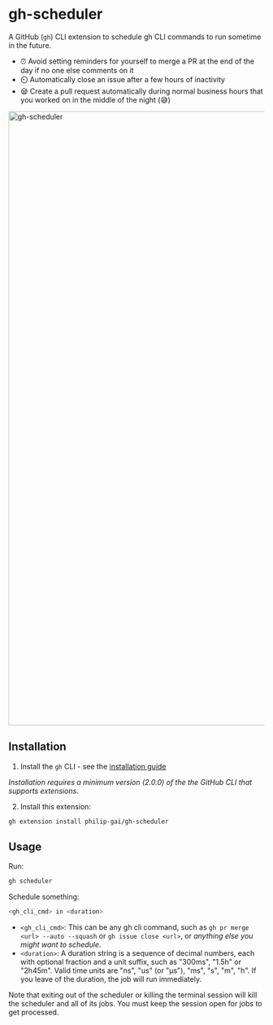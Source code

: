 # gh-scheduler

A GitHub (`gh`) CLI extension to schedule gh CLI commands to run sometime in the future.

- ⏰ Avoid setting reminders for yourself to merge a PR at the end of the day if no one else comments on it
- ⏲️ Automatically close an issue after a few hours of inactivity
- 😪 Create a pull request automatically during normal business hours that you worked on in the middle of the night (😅)

<img width="1207" alt="gh-scheduler" src="https://user-images.githubusercontent.com/17363579/180591592-818fe832-8bd5-4b75-a396-b9b0f2e4e1be.png">

## Installation

1. Install the `gh` CLI - see the [installation guide](https://github.com/cli/cli#installation)

_Installation requires a minimum version (2.0.0) of the the GitHub CLI that supports extensions._

2. Install this extension:
  
```sh
gh extension install philip-gai/gh-scheduler
```

## Usage

Run:

```sh
gh scheduler
```

Schedule something:

```sh
<gh_cli_cmd> in <duration>
```

- `<gh_cli_cmd>`: This can be any gh cli command, such as `gh pr merge <url> --auto --squash` or `gh issue close <url>`, or _anything else you might want to schedule_.
- `<duration>`: A duration string is a sequence of decimal numbers, each with optional fraction and a unit suffix, such as "300ms", "1.5h" or "2h45m". Valid time units are "ns", "us" (or "µs"), "ms", "s", "m", "h". If you leave of the duration, the job will run immediately.

Note that exiting out of the scheduler or killing the terminal session will kill the scheduler and all of its jobs. You must keep the session open for jobs to get processed.
